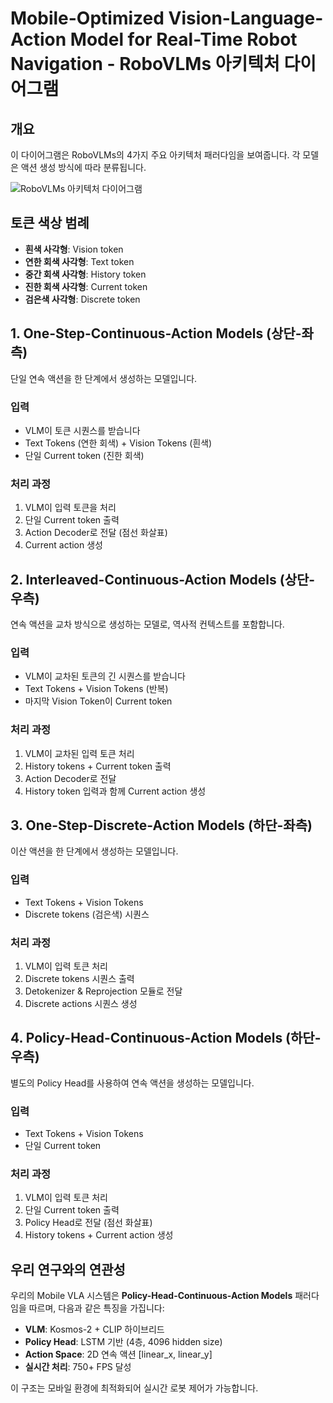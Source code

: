 # Mobile-Optimized Vision-Language-Action Model for Real-Time Robot Navigation - RoboVLMs 아키텍처 다이어그램

## 개요
이 다이어그램은 RoboVLMs의 4가지 주요 아키텍처 패러다임을 보여줍니다. 각 모델은 액션 생성 방식에 따라 분류됩니다.

![RoboVLMs 아키텍처 다이어그램](./SCR-20250828-oumx.png)

## 토큰 색상 범례
- **흰색 사각형**: Vision token
- **연한 회색 사각형**: Text token  
- **중간 회색 사각형**: History token
- **진한 회색 사각형**: Current token
- **검은색 사각형**: Discrete token

## 1. One-Step-Continuous-Action Models (상단-좌측)
단일 연속 액션을 한 단계에서 생성하는 모델입니다.

### 입력
- VLM이 토큰 시퀀스를 받습니다
- Text Tokens (연한 회색) + Vision Tokens (흰색)
- 단일 Current token (진한 회색)

### 처리 과정
1. VLM이 입력 토큰을 처리
2. 단일 Current token 출력
3. Action Decoder로 전달 (점선 화살표)
4. Current action 생성

## 2. Interleaved-Continuous-Action Models (상단-우측)
연속 액션을 교차 방식으로 생성하는 모델로, 역사적 컨텍스트를 포함합니다.

### 입력
- VLM이 교차된 토큰의 긴 시퀀스를 받습니다
- Text Tokens + Vision Tokens (반복)
- 마지막 Vision Token이 Current token

### 처리 과정
1. VLM이 교차된 입력 토큰 처리
2. History tokens + Current token 출력
3. Action Decoder로 전달
4. History token 입력과 함께 Current action 생성

## 3. One-Step-Discrete-Action Models (하단-좌측)
이산 액션을 한 단계에서 생성하는 모델입니다.

### 입력
- Text Tokens + Vision Tokens
- Discrete tokens (검은색) 시퀀스

### 처리 과정
1. VLM이 입력 토큰 처리
2. Discrete tokens 시퀀스 출력
3. Detokenizer & Reprojection 모듈로 전달
4. Discrete actions 시퀀스 생성

## 4. Policy-Head-Continuous-Action Models (하단-우측)
별도의 Policy Head를 사용하여 연속 액션을 생성하는 모델입니다.

### 입력
- Text Tokens + Vision Tokens
- 단일 Current token

### 처리 과정
1. VLM이 입력 토큰 처리
2. 단일 Current token 출력
3. Policy Head로 전달 (점선 화살표)
4. History tokens + Current action 생성

## 우리 연구와의 연관성
우리의 Mobile VLA 시스템은 **Policy-Head-Continuous-Action Models** 패러다임을 따르며, 다음과 같은 특징을 가집니다:

- **VLM**: Kosmos-2 + CLIP 하이브리드
- **Policy Head**: LSTM 기반 (4층, 4096 hidden size)
- **Action Space**: 2D 연속 액션 [linear_x, linear_y]
- **실시간 처리**: 750+ FPS 달성

이 구조는 모바일 환경에 최적화되어 실시간 로봇 제어가 가능합니다.
